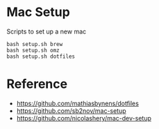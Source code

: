 # Mac Setup
Scripts to set up a new mac 

```
bash setup.sh brew
bash setup.sh omz
bash setup.sh dotfiles
```

# Reference
- https://github.com/mathiasbynens/dotfiles
- https://github.com/sb2nov/mac-setup
- https://github.com/nicolashery/mac-dev-setup
